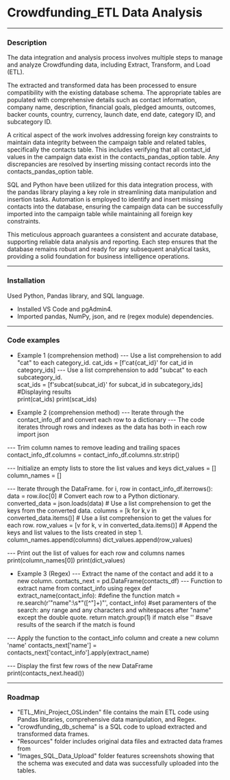 # Crowdfunding_ETL Data Analysis 
___

### Description

The data integration and analysis process involves multiple steps to manage and analyze Crowdfunding data, including Extract, Transform, and Load (ETL).

The extracted and transformed data has been processed to ensure compatibility with the existing database schema. The appropriate tables are populated with comprehensive details such as contact information, company name, description, financial goals, pledged amounts, outcomes, backer counts, country, currency, launch date, end date, category ID, and subcategory ID.

A critical aspect of the work involves addressing foreign key constraints to maintain data integrity between the campaign table and related tables, specifically the contacts table. This includes verifying that all contact_id values in the campaign data exist in the contacts_pandas_option table. Any discrepancies are resolved by inserting missing contact records into the contacts_pandas_option table.

SQL and Python have been utilized for this data integration process, with the pandas library playing a key role in streamlining data manipulation and insertion tasks. Automation is employed to identify and insert missing contacts into the database, ensuring the campaign data can be successfully imported into the campaign table while maintaining all foreign key constraints.

This meticulous approach guarantees a consistent and accurate database, supporting reliable data analysis and reporting. Each step ensures that the database remains robust and ready for any subsequent analytical tasks, providing a solid foundation for business intelligence operations.

___

### Installation
Used Python, Pandas library, and SQL language.
* Installed VS Code and pgAdmin4.
* Imported pandas, NumPy, json, and re (regex module) dependencies.

___

### Code examples

* Example 1 (comprehension method)
--- Use a list comprehension to add "cat" to each category_id. 
cat_ids = [f'cat{cat_id}' for cat_id in category_ids]
--- Use a list comprehension to add "subcat" to each subcategory_id.    
scat_ids = [f'subcat{subcat_id}' for subcat_id in subcategory_ids]
#Displaying results    
print(cat_ids)
print(scat_ids)

* Example 2 (comprehension method)
--- Iterate through the contact_info_df and convert each row to a dictionary 
--- The code iterates through rows and indexes as the data has both in each row
import json 

--- Trim column names to remove leading and trailing spaces
contact_info_df.columns = contact_info_df.columns.str.strip()

--- Initialize an empty lists to store the list values and keys
dict_values = []
column_names = []

---  Iterate through the DataFrame.
for i, row in contact_info_df.iterrows():
    data = row.iloc[0]
    # Convert each row to a Python dictionary.
    converted_data = json.loads(data)
    # Use a list comprehension to get the keys from the converted data.
    columns = [k for k,v in converted_data.items()]
    # Use a list comprehension to get the values for each row.
    row_values = [v for k, v in converted_data.items()]
    # Append the keys and list values to the lists created in step 1.  
    column_names.append(columns)
    dict_values.append(row_values)

--- Print out the list of values for each row and columns names
print(column_names[0])
print(dict_values)

* Example 3 (Regex)
--- Extract the name of the contact and add it to a new column.
contacts_next = pd.DataFrame(contacts_df)
--- Function to extract name from contact_info using regex
def extract_name(contact_info): #define the function
    match = re.search(r'"name":\s*"([^"]+)"', contact_info) #set paramenters of the search: any range and any characters and whitespaces after "name" except the double quote.
    return match.group(1) if match else '' #save results of the search if the match is found

--- Apply the function to the contact_info column and create a new column 'name'
contacts_next['name'] = contacts_next['contact_info'].apply(extract_name)

--- Display the first few rows of the new DataFrame
print(contacts_next.head())

___
### Roadmap

* "ETL_Mini_Project_OSLinden" file contains the main ETL code using Pandas libraries, comprehensive data manipulation, and Regex.
* "crowdfunding_db_schema" is a SQL code to upload extracted and transformed data frames.
* "Resources" folder includes original data files and extracted data frames from
* "Images_SQL_Data_Upload" folder features screenshots showing that the schema was executed and data was successfully uploaded into the tables.